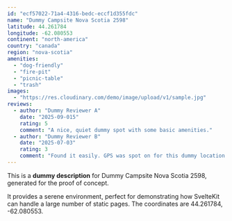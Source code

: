 ```yaml
---
id: "ecf57022-71a4-4316-bedc-eccf1d355fdc"
name: "Dummy Campsite Nova Scotia 2598"
latitude: 44.261784
longitude: -62.080553
continent: "north-america"
country: "canada"
region: "nova-scotia"
amenities:
  - "dog-friendly"
  - "fire-pit"
  - "picnic-table"
  - "trash"
images:
  - "https://res.cloudinary.com/demo/image/upload/v1/sample.jpg"
reviews:
  - author: "Dummy Reviewer A"
    date: "2025-09-015"
    rating: 5
    comment: "A nice, quiet dummy spot with some basic amenities."
  - author: "Dummy Reviewer B"
    date: "2025-07-03"
    rating: 3
    comment: "Found it easily. GPS was spot on for this dummy location."
---
```


This is a **dummy description** for Dummy Campsite Nova Scotia 2598, generated for the proof of concept.

It provides a serene environment, perfect for demonstrating how SvelteKit can handle a large number of static pages. The coordinates are 44.261784, -62.080553.
